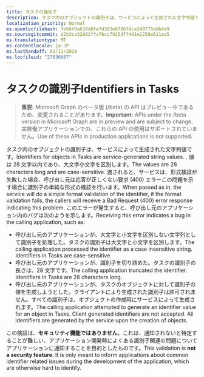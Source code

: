 ```yaml
---
title: タスクの識別子
description: タスク内のオブジェクトの識別子は、サービスによって生成された文字列値です。 . 値は 28 文字以内であり、大文字小文字を区別します。 渡されると、サービスは、形式検証が失敗した場合、呼び出し元は応答が正しくない要求 (400) エラーこの問題を示す場合に識別子の単純な形式の検証を行います。 このエラーが発生すると、呼び出し元のアプリケーション内のバグは次のようを示します。
localization_priority: Normal
ms.openlocfilehash: fb66f0a610d6fe7d383e078674ca349776ddb4e9
ms.sourcegitcommit: d2b3ca32602ffa76cc7925d7f4d1e2258e611ea5
ms.translationtype: MT
ms.contentlocale: ja-JP
ms.lasthandoff: 01/11/2019
ms.locfileid: "27836667"
---
```

# <a name="identifiers-in-tasks"></a><span data-ttu-id="7f01b-107">タスクの識別子</span><span class="sxs-lookup"><span data-stu-id="7f01b-107">Identifiers in Tasks</span></span>

> <span data-ttu-id="7f01b-108">**重要:** Microsoft Graph のベータ版 (/beta) の API はプレビュー中であるため、変更されることがあります。</span><span class="sxs-lookup"><span data-stu-id="7f01b-108">**Important:** APIs under the /beta version in Microsoft Graph are in preview and are subject to change.</span></span> <span data-ttu-id="7f01b-109">実稼働アプリケーションでの、これらの API の使用はサポートされていません。</span><span class="sxs-lookup"><span data-stu-id="7f01b-109">Use of these APIs in production applications is not supported.</span></span>

<span data-ttu-id="7f01b-110">タスク内のオブジェクトの識別子は、サービスによって生成された文字列値です。</span><span class="sxs-lookup"><span data-stu-id="7f01b-110">Identifiers for objects in Tasks are service-generated string values.</span></span> <span data-ttu-id="7f01b-111">.</span><span class="sxs-lookup"><span data-stu-id="7f01b-111"></span></span> <span data-ttu-id="7f01b-112">値は 28 文字以内であり、大文字小文字を区別します。</span><span class="sxs-lookup"><span data-stu-id="7f01b-112">The values are 28 characters long and are case-sensitive.</span></span> <span data-ttu-id="7f01b-113">渡されると、サービスは、形式検証が失敗した場合、呼び出し元は応答が正しくない要求 (400) エラーこの問題を示す場合に識別子の単純な形式の検証を行います。</span><span class="sxs-lookup"><span data-stu-id="7f01b-113">When passed as in, the service will do a simple format validation of the identifier, if the format validation fails, the callers will receive a Bad Request (400) error response indicating this problem.</span></span> <span data-ttu-id="7f01b-114">このエラーが発生すると、呼び出し元のアプリケーション内のバグは次のようを示します。</span><span class="sxs-lookup"><span data-stu-id="7f01b-114">Receiving this error indicates a bug in the calling application, such as:</span></span>

- <span data-ttu-id="7f01b-p104">呼び出し元のアプリケーションが、大文字と小文字を区別しない文字列として識別子を処理した。タスクの識別子は大文字と小文字を区別します。</span><span class="sxs-lookup"><span data-stu-id="7f01b-p104">The calling application processed the identifier as a case insensitive string. Identifiers in Tasks are case-sensitive.</span></span>
- <span data-ttu-id="7f01b-p105">呼び出し元のアプリケーションが、識別子を切り詰めた。タスクの識別子の長さは、28 文字です。</span><span class="sxs-lookup"><span data-stu-id="7f01b-p105">The calling application truncated the identifier. Identifiers in Tasks are 28 characters long.</span></span>
- <span data-ttu-id="7f01b-p106">呼び出し元のアプリケーションが、タスクのオブジェクトに対して識別子の値を生成しようとした。クライアントにより生成された識別子は許可されません。すべての識別子は、オブジェクトの作成時にサービスによって生成されます。</span><span class="sxs-lookup"><span data-stu-id="7f01b-p106">The calling application attempted to generate an identifier value for an object in Tasks. Client generated identifiers are not accepted. All identifiers are generated by the service upon the creation of objects.</span></span>

<span data-ttu-id="7f01b-p107">この検証は、**セキュリティ機能ではありません**。これは、通知されないと特定することが難しい、アプリケーション開発時によくある識別子関連の問題についてアプリケーションに通知することを目的としたものです。</span><span class="sxs-lookup"><span data-stu-id="7f01b-p107">This validation is **not a security feature**. It is only meant to inform applications about common identifier related issues during the development of the application, which are otherwise hard to identify.</span></span>
